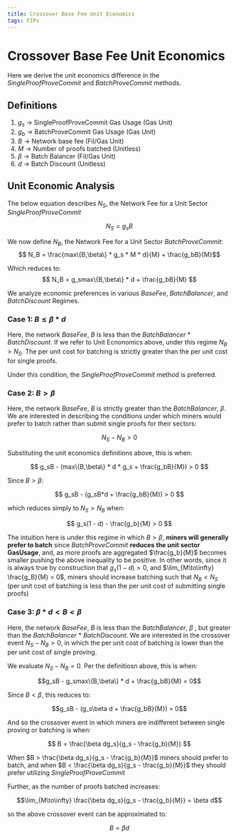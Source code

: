 ```yaml
---
title: Crossover Base Fee Unit Economics
tags: FIPs
---
```


# Crossover Base Fee Unit Economics

Here we derive the unit economics difference in the *SingleProofProveCommit* and *BatchProveCommit* methods. 

## Definitions
1. $g_{s}$ -> SingleProofProveCommit Gas Usage (Gas Unit)
2. $g_{b}$ -> BatchProveCommit Gas Usage (Gas Unit)
3. $B$ -> Network base fee (Fil/Gas Unit)
4. $M$ -> Number of proofs batched (Unitless)
6. $\beta$ -> Batch Balancer (Fil/Gas Unit)
7. $d$ -> Batch Discount (Unitless)

## Unit Economic Analysis

The below equation describes $N_{S}$, the Network Fee for a Unit Sector *SingleProofProveCommit*

$$  N_S = g_sB $$

We now define $N_B$, the Network Fee for a Unit Sector *BatchProveCommit*:
$$ N_B = \frac{max\{B,\beta\} * g_s * M * d}{M} + \frac{g_bB}{M}$$

Which reduces to: 
$$ N_B = g_smax\{B,\beta\} * d  + \frac{g_bB}{M} $$

We analyze economic preferences in various *BaseFee*, *BatchBalancer*, and *BatchDiscount* Regimes. 

### Case 1: $B \le \beta * d$
Here, the network *BaseFee*, $B$ is less than the *BatchBalancer* * *BatchDiscount*. If we refer to Unit Ecnonomics above, under this regime $N_B > N_S$. The per unit cost for batching is strictly greater than the per unit cost for single proofs. 

Under this condition, the *SingleProofProveCommit* method is preferred. 

### Case 2: $B > \beta$

Here, the network *BaseFee*, $B$ is strictly greater than the *BatchBalancer*, $\beta$. We are interested in describing the conditions under which miners would prefer to batch rather than submit single proofs for their sectors:  

$$ N_S - N_B > 0 $$

Substituting the unit economics definitions above, this is when: 

$$ g_sB  - (max\{B,\beta\} * d * g_s + \frac{g_bB}{M}) > 0 $$

Since $B > \beta$:

$$ g_sB  - (g_sB*d + \frac{g_bB}{M}) > 0 $$

which reduces simply to $N_S > N_B$ when:

$$ g_s(1 - d) - \frac{g_b}{M} > 0 $$

The intuition here is under this regime in which $B > \beta$, **miners will generally prefer to batch** since *BatchProveCommit* **reduces the unit sector GasUsage**, and, as more proofs are aggregated $\frac{g_b}{M}$ becomes smaller pushing the above inequality to be positive. In other words, since it is always true by construction that $g_s(1 - d) > 0$, and $\lim_{M\to\infty} \frac{g_B}{M} = 0$, miners should increase batching such that $N_B < N_S$ (per unit cost of batching is less than the per unit cost of submitting single proofs) 


### Case 3: $\beta*d < B < \beta$

Here, the network *BaseFee*, $B$ is less than the *BatchBalancer*, $\beta$ , but greater than the *BatchBalancer* * *BatchDiscount*. We are interested in the crossover event $N_S - N_B > 0$, in which the per unit cost of batching is lower than the per unit cost of single proving. 

We evaluate $N_S - N_B = 0$. Per the definitiosn above, this is when:

$$g_sB - g_smax\{B,\beta\} * d  + \frac{g_bB}{M} = 0$$

Since $B < \beta$, this reduces to: 

$$g_sB - (g_s\beta d  + \frac{g_bB}{M}) = 0$$

And so the crossover event in which miners are indifferent between single proving or batching is when:

$$ B = \frac{\beta dg_s}{g_s - \frac{g_b}{M}} $$

When $B > \frac{\beta dg_s}{g_s - \frac{g_b}{M}}$ miners should prefer to batch, and when  $B < \frac{\beta dg_s}{g_s - \frac{g_b}{M}}$ they should prefer utilizing *SingleProofProveCommit* 

Further, as the number of proofs batched increases: 

$$\lim_{M\to\infty} \frac{\beta dg_s}{g_s - \frac{g_b}{M}} = \beta d$$

so the above crossover event can be approximated to: 

$$ B = \beta d $$








